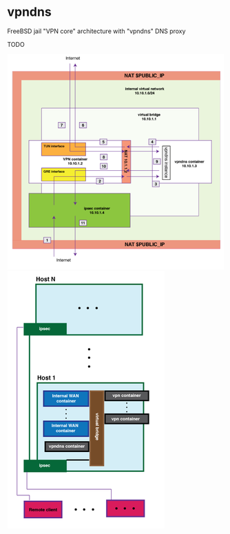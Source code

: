 # vpndns
FreeBSD jail "VPN core" architecture with "vpndns" DNS proxy

TODO

![](img/host-detail.png)
![](img/overview.png)

